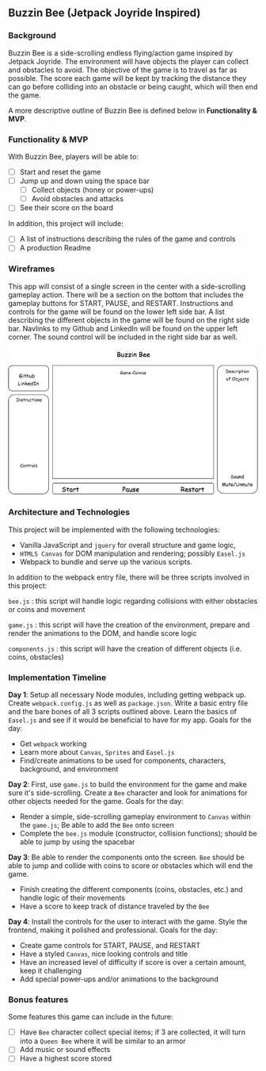 ## Buzzin Bee (Jetpack Joyride Inspired)

### Background

Buzzin Bee is a side-scrolling endless flying/action game inspired by Jetpack Joyride. The environment will have objects the player can collect and obstacles to avoid. The objective of the game is to travel as far as possible. The score each game will be kept by tracking the distance they can go before colliding into an obstacle or being caught, which will then end the game.

A more descriptive outline of Buzzin Bee is defined below in **Functionality & MVP**.  

### Functionality & MVP  

With Buzzin Bee, players will be able to:

- [ ] Start and reset the game
- [ ] Jump up and down using the space bar
  - [ ] Collect objects (honey or power-ups)
  - [ ] Avoid obstacles and attacks
- [ ] See their score on the board

In addition, this project will include:

- [ ] A list of instructions describing the rules of the game and controls
- [ ] A production Readme

### Wireframes

This app will consist of a single screen in the center with a side-scrolling gameplay action. There will be a section on the bottom that includes the gameplay buttons for START, PAUSE, and RESTART. Instructions and controls for the game will be found on the lower left side bar. A list describing the different objects in the game will be found on the right side bar. Navlinks to my Github and LinkedIn will be found on the upper left corner. The sound control will be included in the right side bar as well.

![wireframes](images/javascript_project.jpg)

### Architecture and Technologies

This project will be implemented with the following technologies:

- Vanilla JavaScript and `jquery` for overall structure and game logic,
- `HTML5 Canvas` for DOM manipulation and rendering; possibly `Easel.js`
- Webpack to bundle and serve up the various scripts.

In addition to the webpack entry file, there will be three scripts involved in this project:

`bee.js` : this script will handle logic regarding collisions with either obstacles or coins and movement

`game.js` : this script will have the creation of the environment, prepare and render the animations to the DOM, and handle score logic

`components.js` : this script will have the creation of different objects (i.e. coins, obstacles)


### Implementation Timeline

**Day 1**: Setup all necessary Node modules, including getting webpack up. Create `webpack.config.js` as well as `package.json`. Write a basic entry file and the bare bones of all 3 scripts outlined above.  Learn the basics of `Easel.js` and see if it would be beneficial to have for my app. Goals for the day:

- Get `webpack` working
- Learn more about `Canvas`, `Sprites` and `Easel.js`
- Find/create animations to be used for components, characters, background, and environment

**Day 2**: First, use `game.js` to build the environment for the game and make sure it's side-scrolling. Create a `Bee` character and look for animations for other objects needed for the game. Goals for the day:

- Render a simple, side-scrolling gameplay environment to `Canvas` within the `game.js`; Be able to add the `Bee` onto screen
- Complete the `bee.js` module (constructor, collision functions); should be able to jump by using the spacebar

**Day 3**: Be able to render the components onto the screen. `Bee` should be able to jump and collide with coins to score or obstacles which will end the game.

- Finish creating the different components (coins, obstacles, etc.) and handle logic of their movements
- Have a score to keep track of distance traveled by the `Bee`

**Day 4**: Install the controls for the user to interact with the game. Style the frontend, making it polished and professional. Goals for the day:

- Create game controls for START, PAUSE, and RESTART
- Have a styled `Canvas`, nice looking controls and title
- Have an increased level of difficulty if score is over a certain amount, keep it challenging
- Add special power-ups and/or animations to the background

### Bonus features

Some features this game can include in the future:

- [ ] Have `Bee` character collect special items; if 3 are collected, it will turn into a `Queen Bee` where it will be similar to an armor
- [ ] Add music or sound effects
- [ ] Have a highest score stored
